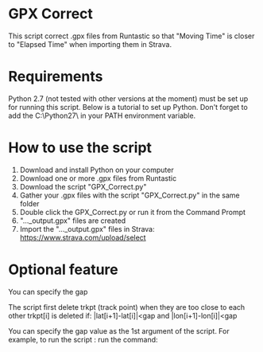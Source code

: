 # GPX Correct
This script correct .gpx files from Runtastic so that "Moving Time" is closer to "Elapsed Time" when importing them in Strava.

# Requirements
Python 2.7 (not tested with other versions at the moment) must be set up for running this script. Below is a tutorial to set up Python.
Don't forget to add the C:\Python27\ in your PATH environment variable.

# How to use the script
1. Download and install Python on your computer
2. Download one or more .gpx files from Runtastic
3. Download the script "GPX_Correct.py"
4. Gather your .gpx files with the script "GPX_Correct.py" in the same folder
5. Double click the GPX_Correct.py or run it from the Command Prompt
6. "..._output.gpx" files are created
7. Import the "..._output.gpx" files in Strava: https://www.strava.com/upload/select

# Optional feature
You can specify the gap


The script first delete trkpt (track point) when they are too close to each other
trkpt[i] is deleted if:
|lat[i+1]-lat[i]|<gap and |lon[i+1]-lon[i]|<gap

You can specify the gap value as the 1st argument of the script.
For example, to run the script : run the command: 


